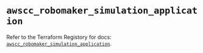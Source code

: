 # `awscc_robomaker_simulation_application`

Refer to the Terraform Registory for docs: [`awscc_robomaker_simulation_application`](https://registry.terraform.io/providers/hashicorp/awscc/0.70.0/docs/resources/robomaker_simulation_application).
